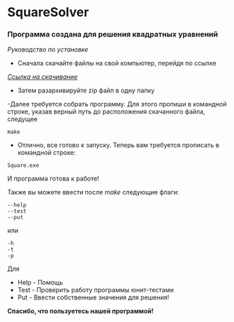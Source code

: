 # SquareSolver
### Программа создана для решения квадратных уравнений

*Руководство по установке*

- Сначала скачайте файлы на свой компьютер, перейдя по ссылке

*[Ссылка на скачивание](https://github.com/4locker4/DEDsummerschool/archive/refs/heads/main.zip)*

- Затем разархивируйте zip файл в одну папку

-Далее требуется собрать программу. Для этого пропиши в командной строке, указав верный путь до расположения скачанного файла, следущее

```
make
```
- Отлично, все готово к запуску. Теперь вам требуется прописать в командной строке:

```
Square.exe
```
И программа готова к работе!

Также вы можете ввести после *make* следующие флаги:

```
--help
--test
--put
```

или

```
-h
-t
-p
```

Для

- Help - Помощь
- Test - Проверить работу программы юнит-тестами
- Put  - Ввести собственные значения для решения!


__Спасибо, что пользуетесь нашей программой!__